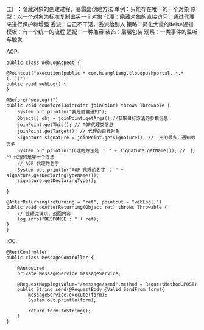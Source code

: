工厂：隐藏对象的创建过程，暴露出创建方法
单例：只能存在唯一的一个对象
原型：以一个对象为标准复制出另一个对象
代理：隐藏对象的直接访问，通过代理来进行保护和增强
委派：自己不干活，委派给别人
策略：简化大量的ifelse逻辑
模板：有一个统一的流程
适配：一种兼容
装饰：层层包装
观察：一类事件的监听与触发

AOP:
    
    public class WebLogAspect {

    @Pointcut("execution(public * com.huangliang.cloudpushportal..*.*(..))")
    public void webLog() {
    }

    @Before("webLog()")
    public void doBefore(JoinPoint joinPoint) throws Throwable {
        System.out.println("我是前置通知");
        Object[] obj = joinPoint.getArgs();//获取目标方法的参数信息
        joinPoint.getThis(); // AOP代理类信息
        joinPoint.getTarget(); // 代理的目标对象
        Signature signature = joinPoint.getSignature(); //  用的最多，通知的签名
        System.out.println("代理的方法是 ： " + signature.getName()); //  打印 代理的是哪一个方法
        // AOP 代理的名字
        System.out.println("AOP 代理的名字 ： " + signature.getDeclaringTypeName());
        signature.getDeclaringType();

    }

    @AfterReturning(returning = "ret", pointcut = "webLog()")
    public void doAfterReturning(Object ret) throws Throwable {
        // 处理完请求，返回内容
        log.info("RESPONSE : " + ret);
    }
    }
IOC:
    
    @RestController
    public class MessageController {
    
        @Autowired
        private MessageService messageService;
    
        @RequestMapping(value="/message/send",method = RequestMethod.POST)
        public String send(@RequestBody @Valid SendFrom form){
            messageService.execute(form);
            System.out.println(form);
    
            return form.toString();
        }
    }